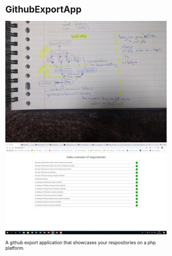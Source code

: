 # GithubExportApp
![alt text](https://github.com/lisaStubbe/GithubExportApp/blob/master/screenshot_les_app.jpg "screenshot of application course")
![alt text](https://github.com/lisaStubbe/GithubExportApp/blob/master/screenshots.PNG "screenshot of application")

A github export application that showcases your respositories on a php platform.
